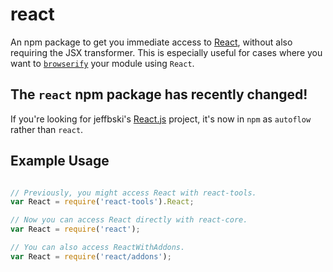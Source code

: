 # react

An npm package to get you immediate access to [React](http://facebook.github.io/react/),
without also requiring the JSX transformer. This is especially useful for cases where you
want to [`browserify`](https://github.com/substack/node-browserify) your module using
`React`.

## The `react` npm package has recently changed!

If you're looking for jeffbski's [React.js](https://github.com/jeffbski/react) project, it's now in `npm` as `autoflow` rather than `react`.

## Example Usage

```js

// Previously, you might access React with react-tools.
var React = require('react-tools').React;

// Now you can access React directly with react-core.
var React = require('react');

// You can also access ReactWithAddons.
var React = require('react/addons');
```

